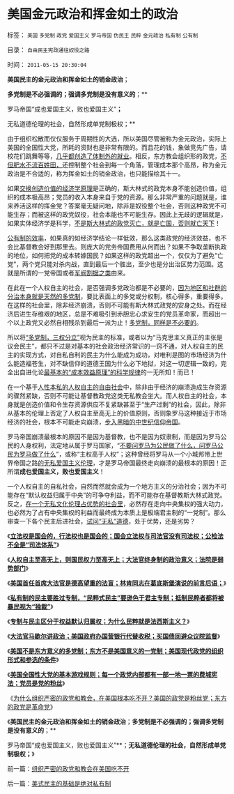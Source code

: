 # 美国金元政治和挥金如土的政治

标签： `美国` `多党制` `政党` `爱国主义` `罗马帝国` `伪民主` `民粹` `金元政治` `私有制` `公有制` 

目录： `自由民主宪政通往奴役之路`

时间： `2011-05-15 20:30:04`

**美国民主的金元政治和挥金如土的销金政治**；

**多党制是不必强调的；强调多党制是没有意义的**；**

罗马帝国“成也爱国主义，败也爱国主义”**；**

无私道德伦理的社会，自然形成单党制极权；**

由于组织松散而仅仅服务于周期性的大选，所以美国尽管被称为金元政治，实际上美国的全国性大党，所耗的资财也是非常有限的。而且花的钱，象做竞先广告，请校花们跳舞等等，[几乎都创造了体制外的就业](../../../2009/7/30/十几亿体制外老百姓的利益由谁呼吁.md)。相反，东方教会组织形的政党，[不但肥水不流百姓田，](../../../2009/7/30/小小特权之多乎哉？不多也！.md)还控制整个社会到每一个角落，管理成本那个高昂，称为金元政治是不合适的，称为挥金如土的销金政治，也只能描绘其十一。

如果[交换创造价值的经济学原理](../../../2011/3/5/交换创造和平，生产制造战争.md)是正确的，斯大林式的政党本身不能创造价值，组织的成本极高昂；党员的收入本身来自于党的资源。那么非常严重的问题就是，谁来养活这样的挥金党？答案毫无疑问地，除非是奴役整个社会，否则这种政党不可能生存；而被这样的政党奴役，社会本能也不可能生存。因此上无歧的逻辑就是，如果实体经济学是科学，[不是斯大林式的政党灭亡，就是亡国，否则就亡天下](../../../2011/2/6/以暴易暴是暴力；以武制暴非暴力.md)！

[公有制的效率](../../../2010/12/22/私有制有无比的优越性;人与人的差异推动社会前进；.md)，如果真的如经济学结论一样低效，那么这类政党的经济效益，也不会比基督教会好到那里去。则庞大的党务帝国费用从何而出？如果不争取垄断执政的地位，如何把党的成本转嫁国民？如果这样的政党超出一个，仅仅为了避免“亡党”，两个党只能对杀内战，直到最后一个胜出，至少也是分出治区势力范围。这就是所谓的一党帝国或者[军阀割据之类](../../../2010/11/7/分封割据不是分治;罗马帝国在“救亡”中加速崩溃；.md)由来。

在此在一个人权自主的社会，是否强调多党政治都是不必要的，[因为地区和社群的分治本身就是天然的多党制](../../../2010/8/15/罗马帝国：“地方主义”不是魔鬼；“多党制”未必民主.md)，要比表面上的多党或分权制，核心得多，重要得多。在这样的社会里，除非经济崩溃，否则不可能有斯大林式政党的安身之处。而在经济后进生存维艰的地区，总是不难吸引到赤胆忠心求安生的党员革命家，而超出一个以上政党又必然自相残杀到最后一派为止！[多党制，同样是不必要的](../../../2010/8/12/“N党制”的罗马走进了死胡同.md)。

所以将[“多党制，三权分立”](../../../2009/3/1/为什么不能一步到位全国直选？不能一步多党制？.md)视为民主的标准，或者以为“马克思主义真正的主张是议会民主”，都只不过是对基本的社会政治经济常识的一窍不通，对人权自主的民主的实现方式，对自私自利的民主为什么能成为成功，对唯利是图的市场经济为什么能造福苍生，对不缺信仰的道德王国为什么必下地狱，对这一切逻辑一致的，完全出自进化论[最基本的“成本效益原理”的科学规律](../../../2010/1/15/进化论本质规律就是成本效益定律.md)的一无所知！而已！

在一个基于[人性本私的人权自主的自由社会](../../../2010/1/13/“人性”的份量超越一切意识形态.md)中，除非由于经济的崩溃造成生存资源的骤然紧缺，否则不可能让基督教政党这类无私教会坐大。而人权自主的社会，本身就是创造价值和令生存资源供应不复紧缺甚至于“生产过剩”的社会，因此，除非从基本的伦理上否定了人权自主至高无上的价值原则，否则象罗马这种接近于市场经济的社会，根本不可能走向崩溃，[步入黑暗的中世纪信仰帝国](../../../2010/11/20/基督教中世纪是信仰的泛滥，社会的退步.md)。

罗马帝国崩溃最根本的原因不是因为基督教，也不是因为奴隶制，而是因为罗马公民的人身权利，法定地从属于罗马国家，“[不要问罗马为公民做了什么，问罗马公民为罗马做了什么](../../../2009/7/28/不要问国家对你做了什么，要问你为国家做了什么.md)”，或称“主权高于人权”；这种曾经将罗马从一个小城邦带上世界帝国之路[的无私爱国主义伦理](../../../2010/8/19/斯多葛伦理弱点，和西塞罗的私有财产.md)，才是罗马帝国最终走向崩溃的最根本的原因！正所谓**成也爱国主义，败也爱国主义**！

一个人权自主的自私社会，自然而然就会成为一个地方主义的分治社会；因为不可能存在“默认权益归属于中央”的可争夺利益，而不可能存在基督教斯大林式政党。反之，[在一个无私文化伦理占优势的社会里](../../../2011/2/1/人道主义如何构筑君权神授？.md)，必然存在走向中央集权的强大动力，也必然为了占有中央集权的利益而最终成为本质上是极端君主制的“一党制”。那么审查一下各个民主后进社会，[试问“无私”道德](../../../2009/6/26/无私信仰者人格安附？.md)，处于优势，还是劣势？

《[**立法权是国会的，行法权也是国会的；国会立法权与司法官没有司法权；公检法不全是“司法体系”**](../../../2011/5/12/美国的司法官没有司法权.md)》

《[**人权自主至高无上，则国民权力至高无上；大法官终身制的政治意义；法院是弱势部门**](../../../2011/5/12/美国大法官终身制的政治意义.md)》

《[**美国首任首席大法官是德高望重的法盲；林肯同志在葛底斯堡演说的前言后语；**](../../../2011/5/13/美国首任首席大法官是法盲.md)》

《[**私有制的民主要胜过专制，“民粹式民主”要逊色于君主专制；抵制民粹者都将被暴民视为“独裁”**](../../../2011/5/13/美英法是用错误的方式推行错误的民主（民粹）.md)》

《[**专制与民主区分于权益默认归属权；为什么民粹就是法西斯主义？**](../../../2011/5/13/民主取决于默认权益归属权.md)》

《[**大法官马歇尔讲政治；美国政府办国营银行代替收税；买国债回避众议院监督**](../../../2011/5/14/美国大法官讲政治；美国政府偷税漏税；.md)》

《[**美国不是东方意义的多党制；东方不是美国意义的一党制；美国现代政党的组织形式和参选的条件**](../../../2011/5/14/美国不是多党制，美国政党组织形式.md)》

《[**美国全国性大党的基本游戏规则；每一个政党内部都有一部一地一票的费城宪法；党员是党的粉丝**](../../../2011/5/14/美国全国党的地方主义原则.md)》

《[为什么组织严密的政党和教会，在美国根本吃不开？美国的政党是粉丝党；东方的政党是革命党](../../../2011/5/15/组织严密的政党和教会在美国吃不开.md)》

《**美国民主的金元政治和挥金如土的销金政治**；**多党制是不必强调的；强调多党制是没有意义的**；**

罗马帝国“成也爱国主义，败也爱国主义”**；**无私道德伦理的社会，自然形成单党制极权；**》



前一篇：[组织严密的政党和教会在美国吃不开](../../../2011/5/15/组织严密的政党和教会在美国吃不开.md)

后一篇：[美式民主的基础是绝对私有制](../../../2011/5/15/美式民主的基础是绝对私有制.md)
